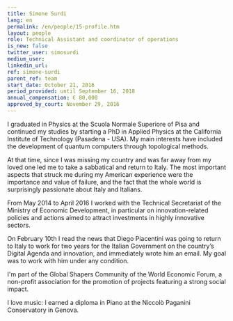 ```yaml
---
title: Simone Surdi
lang: en
permalink: /en/people/15-profile.htm
layout: people
role: Technical Assistant and coordinator of operations
is_new: false
twitter_user: simosurdi
medium_user:
linkedin_url:
ref: simone-surdi
parent_ref: team
start_date: October 21, 2016
period_provided: until September 16, 2018
annual_compensation: € 80,000
approved_by_court: November 29, 2016
---
```

I graduated in Physics at the Scuola Normale Superiore of Pisa and continued my studies by starting a PhD in Applied Physics at the California Institute of Technology (Pasadena - USA). My main interests have included the development of quantum computers through topological methods.

At that time, since I was missing my country and was far away from my loved one led me to take a sabbatical and return to Italy. The most important aspects that struck me during my American experience were the importance and value of failure, and the fact that the whole world is surprisingly passionate about Italy and Italians.

From May 2014 to April 2016 I worked with the Technical Secretariat of the Ministry of Economic Development, in particular on innovation-related policies and actions aimed to attract investments in highly innovative sectors.

On February 10th I read the news that Diego Piacentini was going to return to Italy to work for two years for the Italian Government on the country’s Digital Agenda and innovation, and immediately wrote him an email. My goal was to work with him under any condition.

I'm part of the Global Shapers Community of the World Economic Forum, a non-profit association for the promotion of projects featuring a strong social impact.

I love music: I earned a diploma in Piano at the Niccolò Paganini Conservatory in Genova.

